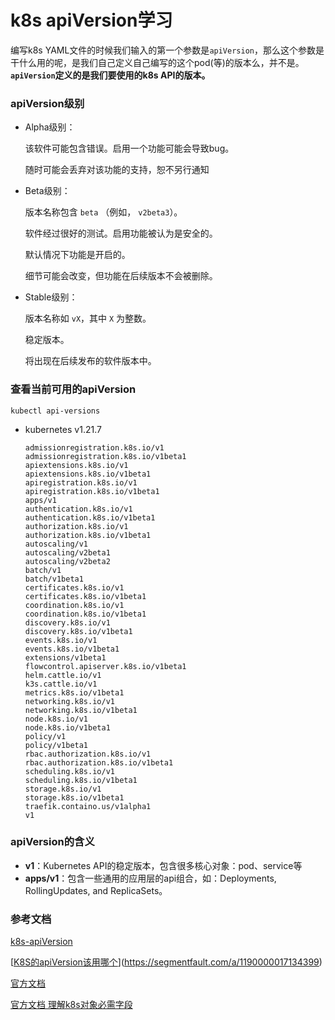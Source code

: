# k8s apiVersion学习

编写k8s YAML文件的时候我们输入的第一个参数是`apiVersion`，那么这个参数是干什么用的呢，是我们自己定义自己编写的这个pod(等)的版本么，并不是。**`apiVersion`定义的是我们要使用的k8s API的版本。**

### apiVersion级别

- Alpha级别：

  该软件可能包含错误。启用一个功能可能会导致bug。

  随时可能会丢弃对该功能的支持，恕不另行通知

- Beta级别：

  版本名称包含 `beta` （例如， `v2beta3`）。

  软件经过很好的测试。启用功能被认为是安全的。

  默认情况下功能是开启的。

   细节可能会改变，但功能在后续版本不会被删除。

- Stable级别：

  版本名称如 `vX`，其中 `X` 为整数。

  稳定版本。

  将出现在后续发布的软件版本中。

### 查看当前可用的apiVersion

```
kubectl api-versions
```

- kubernetes v1.21.7

  ```
  admissionregistration.k8s.io/v1
  admissionregistration.k8s.io/v1beta1
  apiextensions.k8s.io/v1
  apiextensions.k8s.io/v1beta1
  apiregistration.k8s.io/v1
  apiregistration.k8s.io/v1beta1
  apps/v1
  authentication.k8s.io/v1
  authentication.k8s.io/v1beta1
  authorization.k8s.io/v1
  authorization.k8s.io/v1beta1
  autoscaling/v1
  autoscaling/v2beta1
  autoscaling/v2beta2
  batch/v1
  batch/v1beta1
  certificates.k8s.io/v1
  certificates.k8s.io/v1beta1
  coordination.k8s.io/v1
  coordination.k8s.io/v1beta1
  discovery.k8s.io/v1
  discovery.k8s.io/v1beta1
  events.k8s.io/v1
  events.k8s.io/v1beta1
  extensions/v1beta1
  flowcontrol.apiserver.k8s.io/v1beta1
  helm.cattle.io/v1
  k3s.cattle.io/v1
  metrics.k8s.io/v1beta1
  networking.k8s.io/v1
  networking.k8s.io/v1beta1
  node.k8s.io/v1
  node.k8s.io/v1beta1
  policy/v1
  policy/v1beta1
  rbac.authorization.k8s.io/v1
  rbac.authorization.k8s.io/v1beta1
  scheduling.k8s.io/v1
  scheduling.k8s.io/v1beta1
  storage.k8s.io/v1
  storage.k8s.io/v1beta1
  traefik.containo.us/v1alpha1
  v1
  ```

### apiVersion的含义

- **v1**：Kubernetes API的稳定版本，包含很多核心对象：pod、service等
- **apps/v1**：包含一些通用的应用层的api组合，如：Deployments, RollingUpdates, and ReplicaSets。

### 参考文档

[k8s-apiVersion](https://www.jianshu.com/p/9318374b7072)

[[K8S的apiVersion该用哪个](https://segmentfault.com/a/1190000017134399)](https://segmentfault.com/a/1190000017134399)

[官方文档](https://kubernetes.io/zh/docs/reference/using-api/)

[官方文档 理解k8s对象必需字段](https://kubernetes.io/zh/docs/concepts/overview/working-with-objects/kubernetes-objects/#required-fields)

